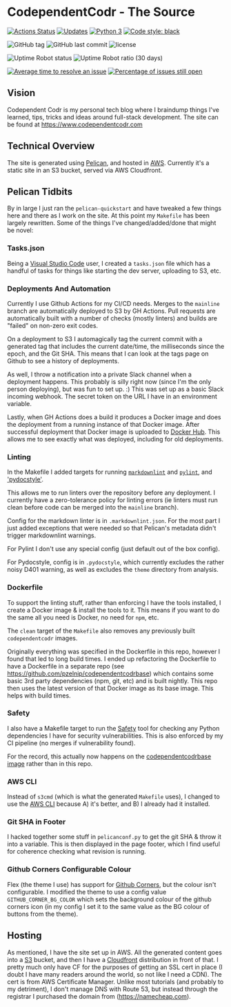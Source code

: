 # CodependentCodr - The Source

[![Actions Status](https://github.com/pzelnip/www.codependentcodr.com/workflows/Deploy%20the%20Site/badge.svg)](https://github.com/pzelnip/www.codependentcodr.com/actions)
[![Updates](https://pyup.io/repos/github/pzelnip/www.codependentcodr.com/shield.svg)](https://pyup.io/repos/github/pzelnip/www.codependentcodr.com/)
[![Python 3](https://pyup.io/repos/github/pzelnip/www.codependentcodr.com/python-3-shield.svg)](https://pyup.io/repos/github/pzelnip/www.codependentcodr.com/)
[![Code style: black](https://img.shields.io/badge/code%20style-black-000000.svg)](https://github.com/ambv/black)

![GitHub tag](https://img.shields.io/github/tag/pzelnip/www.codependentcodr.com.svg)
![GitHub last commit](https://img.shields.io/github/last-commit/pzelnip/www.codependentcodr.com.svg)
![license](https://img.shields.io/github/license/pzelnip/www.codependentcodr.com.svg)

![Uptime Robot status](https://img.shields.io/uptimerobot/status/m780253504-7571416f58db1c6bcc1712ea.svg)
![Uptime Robot ratio (30 days)](https://img.shields.io/uptimerobot/ratio/m780253504-7571416f58db1c6bcc1712ea.svg)

<!-- markdownlint-disable MD013 -->
[![Average time to resolve an issue](http://isitmaintained.com/badge/resolution/pzelnip/www.codependentcodr.com.svg)](http://isitmaintained.com/project/pzelnip/www.codependentcodr.com "Average time to resolve an issue")
[![Percentage of issues still open](http://isitmaintained.com/badge/open/pzelnip/www.codependentcodr.com.svg)](http://isitmaintained.com/project/pzelnip/www.codependentcodr.com "Percentage of issues still open")
<!-- markdownlint-enable MD013 -->

## Vision

Codependent Codr is my personal tech blog where I braindump things I've learned, tips, tricks
and ideas around full-stack development.  The site can be found at <https://www.codependentcodr.com>

## Technical Overview

The site is generated using [Pelican](https://getpelican.com), and hosted in [AWS](https://aws.amazon.com/).
Currently it's a static site in an S3 bucket, served via AWS Cloudfront.

## Pelican Tidbits

By in large I just ran the `pelican-quickstart` and have tweaked a few things here and there as I work on the site.
At this point my `Makefile` has been largely rewritten.  Some of the things I've changed/added/done that might be
novel:

### Tasks.json

Being a [Visual Studio Code](https://code.visualstudio.com/) user, I created a `tasks.json` file which has a
handful of tasks for things like starting the dev server, uploading to S3, etc.

### Deployments And Automation

Currently I use Github Actions for my CI/CD needs.  Merges to the `mainline`
branch are automatically deployed to S3 by GH Actions.  Pull requests are
automatically built with a number of checks (mostly linters) and builds are
"failed" on non-zero exit codes.

On a deployment to S3 I automagically tag the current commit with a generated
tag that includes the current date/time, the milliseconds since the epoch, and
the Git SHA.  This means that I can look at the tags page on Github to see a
history of deployments.

As well, I throw a notification into a private Slack channel when a deployment happens.  This
probably is silly right now (since I'm the only person deploying), but was fun to set up. :)
This was set up as a basic Slack incoming webhook.  The secret token on the URL I have in an
environment variable.

Lastly, when GH Actions does a build it produces a Docker image and does the deployment from a running
instance of that Docker image.  After successful deployment that Docker image is uploaded to
[Docker Hub](https://hub.docker.com/).  This allows me to see exactly what was deployed, including
for old deployments.

### Linting

In the Makefile I added targets for running [`markdownlint`](https://github.com/DavidAnson/markdownlint) and
[`pylint`](https://www.pylint.org), and ['pydocstyle'](https://github.com/PyCQA/pydocstyle).

This allows me to run linters over the repository before any deployment.  I currently have a zero-tolerance
policy for linting errors (ie linters must run clean before code can be merged into the `mainline` branch).

Config for the markdown linter is in `.markdownlint.json`.  For the most part I just added exceptions that were
needed so that Pelican's metadata didn't trigger markdownlint warnings.

For Pylint I don't use any special config (just default out of the box config).

For Pydocstyle, config is in `.pydocstyle`, which currently excludes the rather noisy D401 warning, as well
as excludes the `theme` directory from analysis.

### Dockerfile

To support the linting stuff, rather than enforcing I have the tools installed, I create a Docker image & install
the tools to it.  This means if you want to do the same all you need is Docker, no need for `npm`, etc.

The `clean` target of the `Makefile` also removes any previously built `codependentcodr` images.

Originally everything was specified in the Dockerfile in this repo, however I found that led to long build
times.  I ended up refactoring the Dockerfile to have a Dockerfile in a separate repo (see
<https://github.com/pzelnip/codependentcodrbase>) which contains some basic 3rd party dependencies (npm, git,
etc) and is built nightly.  This repo then uses the latest version of that Docker image as its base image.
This helps with build times.

### Safety

I also have a Makefile target to run the [Safety](https://github.com/pyupio/safety) tool for checking any
Python dependencies I have for security vulnerabilities.  This is also enforced by my CI pipeline (no merges
if vulnerability found).

For the record, this actually now happens on the
[codependentcodrbase image](https://github.com/pzelnip/codependentcodrbase) rather than in this repo.

### AWS CLI

Instead of `s3cmd` (which is what the generated `Makefile` uses), I changed to use the
[AWS CLI](https://aws.amazon.com/cli/) because A) it's better, and B) I already had it installed.

### Git SHA in Footer

I hacked together some stuff in `pelicanconf.py` to get the git SHA & throw it into a variable.  This
is then displayed in the page footer, which I find useful for coherence checking what revision is running.

### Github Corners Configurable Colour

Flex (the theme I use) has support for [Github Corners](https://github.com/tholman/github-corners),
but the colour isn't configurable.  I modified the theme to use a config value `GITHUB_CORNER_BG_COLOR`
which sets the background colour of the github corners icon (in my config I set it to the same value
as the BG colour of buttons from the theme).

## Hosting

As mentioned, I have the site set up in AWS.  All the generated content goes into a [S3](https://aws.amazon.com/s3/) bucket,
and then I have a [Cloudfront](https://aws.amazon.com/cloudfront/) distribution in front of that.  I pretty much only
have CF for the purposes of getting an SSL cert in place (I doubt I have many readers around the world, so not like
I need a CDN).  The cert is from AWS Certificate Manager.  Unlike most tutorials (and probably to my detriment), I don't
manage DNS with Route 53, but instead through the registrar I purchased the domain from (<https://namecheap.com>).
